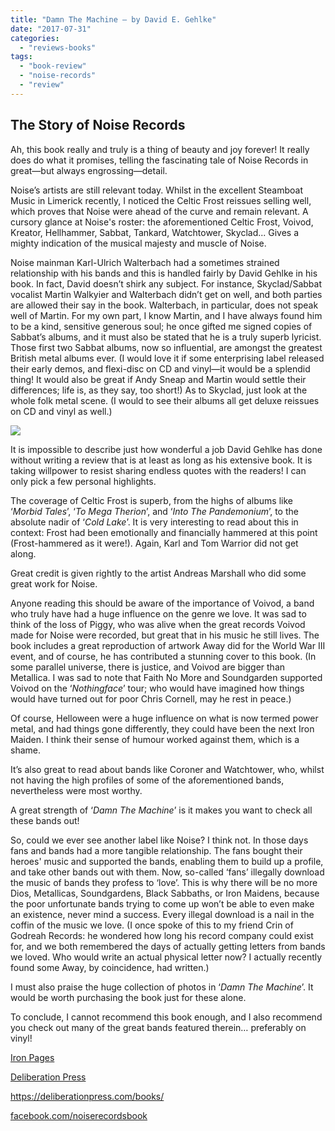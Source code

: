```yaml
---
title: "Damn The Machine – by David E. Gehlke"
date: "2017-07-31"
categories: 
  - "reviews-books"
tags: 
  - "book-review"
  - "noise-records"
  - "review"
---
```


## The Story of Noise Records

Ah, this book really and truly is a thing of beauty and joy forever! It really does do what it promises, telling the fascinating tale of Noise Records in great—but always engrossing—detail.

Noise’s artists are still relevant today. Whilst in the excellent Steamboat Music in Limerick recently, I noticed the Celtic Frost reissues selling well, which proves that Noise were ahead of the curve and remain relevant. A cursory glance at Noise's roster: the aforementioned Celtic Frost, Voivod, Kreator, Hellhammer, Sabbat, Tankard, Watchtower, Skyclad... Gives a mighty indication of the musical majesty and muscle of Noise.

Noise mainman Karl-Ulrich Walterbach had a sometimes strained relationship with his bands and this is handled fairly by David Gehlke in his book. In fact, David doesn’t shirk any subject. For instance, Skyclad/Sabbat vocalist Martin Walkyier and Walterbach didn’t get on well, and both parties are allowed their say in the book. Walterbach, in particular, does not speak well of Martin. For my own part, I know Martin, and I have always found him to be a kind, sensitive generous soul; he once gifted me signed copies of Sabbat’s albums, and it must also be stated that he is a truly superb lyricist. Those first two Sabbat albums, now so influential, are amongst the greatest British metal albums ever. (I would love it if some enterprising label released their early demos, and flexi-disc on CD and vinyl—it would be a splendid thing! It would also be great if Andy Sneap and Martin would settle their differences; life is, as they say, too short!) As to Skyclad, just look at the whole folk metal scene. (I would to see their albums all get deluxe reissues on CD and vinyl as well.)

![](https://hellbound.ca/wp-content/uploads/2017/07/damn-the-machinecover-USA-UK2017-192x300.jpg)

It is impossible to describe just how wonderful a job David Gehlke has done without writing a review that is at least as long as his extensive book. It is taking willpower to resist sharing endless quotes with the readers! I can only pick a few personal highlights.

The coverage of Celtic Frost is superb, from the highs of albums like ‘_Morbid Tales_’, ‘_To Mega Therion_’, and ‘_Into The Pandemonium_’, to the absolute nadir of ‘_Cold Lake_’. It is very interesting to read about this in context: Frost had been emotionally and financially hammered at this point (Frost-hammered as it were!). Again, Karl and Tom Warrior did not get along.

Great credit is given rightly to the artist Andreas Marshall who did some great work for Noise.

Anyone reading this should be aware of the importance of Voivod, a band who truly have had a huge influence on the genre we love. It was sad to think of the loss of Piggy, who was alive when the great records Voivod made for Noise were recorded, but great that in his music he still lives. The book includes a great reproduction of artwork Away did for the World War III event, and of course, he has contributed a stunning cover to this book. (In some parallel universe, there is justice, and Voivod are bigger than Metallica. I was sad to note that Faith No More and Soundgarden supported Voivod on the ‘_Nothingface_’ tour; who would have imagined how things would have turned out for poor Chris Cornell, may he rest in peace.)

Of course, Helloween were a huge influence on what is now termed power metal, and had things gone differently, they could have been the next Iron Maiden. I think their sense of humour worked against them, which is a shame.

It’s also great to read about bands like Coroner and Watchtower, who, whilst not having the high profiles of some of the aforementioned bands, nevertheless were most worthy.

A great strength of ‘_Damn The Machine_’ is it makes you want to check all these bands out!

So, could we ever see another label like Noise? I think not. In those days fans and bands had a more tangible relationship. The fans bought their heroes' music and supported the bands, enabling them to build up a profile, and take other bands out with them. Now, so-called ‘fans’ illegally download the music of bands they profess to ‘love’. This is why there will be no more Dios, Metallicas, Soundgardens, Black Sabbaths, or Iron Maidens, because the poor unfortunate bands trying to come up won’t be able to even make an existence, never mind a success. Every illegal download is a nail in the coffin of the music we love. (I once spoke of this to my friend Crin of Godreah Records: he wondered how long his record company could exist for, and we both remembered the days of actually getting letters from bands we loved. Who would write an actual physical letter now? I actually recently found some Away, by coincidence, had written.)

I must also praise the huge collection of photos in ‘_Damn The Machine_’. It would be worth purchasing the book just for these alone.

To conclude, I cannot recommend this book enough, and I also recommend you check out many of the great bands featured therein… preferably on vinyl!

[Iron Pages](http://www.ip-verlag.de/)

[Deliberation Press](http://www.deliberationpress.com)

https://deliberationpress.com/books/

[facebook.com/noiserecordsbook](https://www.facebook.com/noiserecordsbook/)
